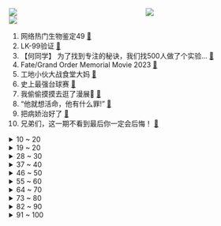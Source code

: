 <div >
	<a style="float:left;width:55%;" href = "https://github.com/anuraghazra/github-readme-stats">
	 <img src = "https://github-readme-stats.vercel.app/api?username=iuuuuuaena&theme=buefy&show_icons=true"/>
	</a>
	<a  style="float:right;width:45%" href = "https://github.com/anuraghazra/github-readme-stats">
	 <img  src="https://github-readme-stats.vercel.app/api/top-langs/?username=anuraghazra&layout=compact"/>
	</a>
	</div>

[![](https://img.shields.io/badge/jxd-@jxdgogogo.xyz-yellowgreen.svg)](https://www.jxdgogogo.xyz)<br>
1. 网络热门生物鉴定49 [:link:](//www.bilibili.com/video/BV1rV41157nj) <br>
2. LK-99验证 [:link:](//www.bilibili.com/video/BV14p4y1V7kS) <br>
3. 【何同学】 为了找到专注的秘诀，我们找500人做了个实验... [:link:](//www.bilibili.com/video/BV1fu411G7e3) <br>
4. Fate/Grand Order Memorial Movie 2023 [:link:](//www.bilibili.com/video/BV1hj4119731) <br>
5. 工地小伙大战食堂大妈 [:link:](//www.bilibili.com/video/BV1TN411Y7aa) <br>
6. 史上最强台球赛 [:link:](//www.bilibili.com/video/BV1ak4y137NB) <br>
7. 我偷偷摸摸去逛了漫展🫣 [:link:](//www.bilibili.com/video/BV1Cx4y1X7Pe) <br>
8. “他就想活命，他有什么罪!” [:link:](//www.bilibili.com/video/BV1ch4y1w7Do) <br>
9. 把病娇治好了 [:link:](//www.bilibili.com/video/BV1Wk4y137aA) <br>
10. 兄弟们，这一期不看到最后你一定会后悔！ [:link:](//www.bilibili.com/video/BV1Ez4y147og) <br>
<details>
<summary>10 ~ 20</summary>

11. 第一次当知名coser卡琳娜的保镖，我被她的粉丝吓坏了 [:link:](//www.bilibili.com/video/BV1Mz4y147Mo) <br>
12. 弹珠骗局 [:link:](//www.bilibili.com/video/BV1cN411Y7Db) <br>
13. 《前任驾校？？？》 [:link:](//www.bilibili.com/video/BV1Yj41197xg) <br>
14. 第5集｜古法徽墨 [:link:](//www.bilibili.com/video/BV1R14y1R7QE) <br>
15. 【诺子】盲人是如何做饭的？看不见也绝对安全的微波炉料理！ [:link:](//www.bilibili.com/video/BV1m94y1Y7Qj) <br>
16. 大家有没有吃过这么实惠的自助。味道不错，关键能吃饱吃好。 [:link:](//www.bilibili.com/video/BV1ac411F7Qr) <br>
17. 爆肝10天！我还原了整个狗熊岭！ [:link:](//www.bilibili.com/video/BV1Pm4y1x7Sj) <br>
18. 如果你感到迷茫，就坚持把这个视频看完 [:link:](//www.bilibili.com/video/BV17N411Y7GM) <br>
19. 9.1分现象级韩剧！揭秘韩国男人逃不掉的噩梦！一口气看完Netflix爆款《D.P：逃兵追缉令》S1 [:link:](//www.bilibili.com/video/BV1w841127SP) <br>
</details>
<details>
<summary>19 ~ 20</summary>

20. 《 新 概 念 赶 海 》 [:link:](//www.bilibili.com/video/BV1gh4y117cZ) <br>
21. 中西官方禁毒态度对比 越来越难的禁毒战争！【思维实验室】 [:link:](//www.bilibili.com/video/BV12z4y1W7fj) <br>
22. 《一定要活的尽兴》 [:link:](//www.bilibili.com/video/BV1uk4y137rp) <br>
23. 怎样在游戏里分辨中国医疗兵？ [:link:](//www.bilibili.com/video/BV1Gx4y1X7fS) <br>
24. 【星穹铁道动画】开拓者你怎么谁都抽啊！！！！！ [:link:](//www.bilibili.com/video/BV1rp4y1G7X7) <br>
25. 《明日方舟》EP - Miss You [:link:](//www.bilibili.com/video/BV1H14y1B7zQ) <br>
26. 【断网补全计划12】肯德基医院，原神启动网络扫毒，白恐龙，十三合一洗发液，雪碧冰薄荷，命运的齿轮开始转动，好强烈的下旋球，香蕉拜年，鹰之一手，若风一指，它最响 [:link:](//www.bilibili.com/video/BV1Bu4y127WY) <br>
27. 尸灾  第一季 第一集  序幕 [:link:](//www.bilibili.com/video/BV1cu4y1m7Qj) <br>
28. 看完7月新番，我彻底疯狂！彻底疯狂！！【泛式】 [:link:](//www.bilibili.com/video/BV1jV411579H) <br>
</details>
<details>
<summary>28 ~ 30</summary>

29. 探秘全球最臭食物！流传2700年！法国富豪最爱！到底什么味道？ [:link:](//www.bilibili.com/video/BV1Tm4y1x7b2) <br>
30. 获取律者核心前影像资料 [:link:](//www.bilibili.com/video/BV1Uc411F78Y) <br>
31. 就问你们帅不帅吧 [:link:](//www.bilibili.com/video/BV1yc411F7vC) <br>
32. 大学生实习作品，别赞要脸 [:link:](//www.bilibili.com/video/BV1Z14y1z7WH) <br>
33. 【狄龙顾】重岳传奇 [:link:](//www.bilibili.com/video/BV1ph4y1c7Ro) <br>
34. 《高  中  牲  ！》 [:link:](//www.bilibili.com/video/BV1tP41167px) <br>
35. 我爸做辣椒酱真有一手。 [:link:](//www.bilibili.com/video/BV1nN411Y79G) <br>
36. 超燃打戏！功夫皇帝李连杰，22年前豪取15亿票房！ [:link:](//www.bilibili.com/video/BV1vm4y1x7SX) <br>
37. 驾校教练的神奇能力 [:link:](//www.bilibili.com/video/BV1MP41167cA) <br>
</details>
<details>
<summary>37 ~ 40</summary>

38. 广州天河城地铁口，偶遇老爷爷小提琴拉Lemon [:link:](//www.bilibili.com/video/BV1Xu411G7xK) <br>
39. 每天只看手机1小时？戒掉手机之后的奇妙人生！大数据推送给所有沉迷于手机的人！ [:link:](//www.bilibili.com/video/BV11X4y1E7FA) <br>
40. 女神把你的好当成理所当然，重来一世终于遇见了自己的宝藏女孩【瑶瑶你别后悔完结合集】 [:link:](//www.bilibili.com/video/BV1jX4y1J7Dq) <br>
41. 【星铁】刃：这欢迎也太热烈了吧🥵 [:link:](//www.bilibili.com/video/BV1Yu411G7NN) <br>
42. 婆媳关系真难搞啊 [:link:](//www.bilibili.com/video/BV1ZP411z7wJ) <br>
43. 社恐真的不太懂怎么吵架… [:link:](//www.bilibili.com/video/BV1w841127ms) <br>
44. 15年前仅1MB大小内容却爆炸多的生化游戏！ [:link:](//www.bilibili.com/video/BV1mc411F7ac) <br>
45. 《指忍》 [:link:](//www.bilibili.com/video/BV15P41167oS) <br>
46. 【轰】我精神状态超好的啦！！ [:link:](//www.bilibili.com/video/BV1Nh4y1C7c8) <br>
</details>
<details>
<summary>46 ~ 50</summary>

47. 《 土 豆 搅 团 》 [:link:](//www.bilibili.com/video/BV11k4y137gi) <br>
48. 谁 是 宠 物 ? [:link:](//www.bilibili.com/video/BV11m4y1s75M) <br>
49. 警校生的“巴黎时装周” [:link:](//www.bilibili.com/video/BV1xN411Y7eZ) <br>
50. 不要等着幸福来敲门，而是要主动寻找它、把握它，高分经典电影《当幸福来敲门》 [:link:](//www.bilibili.com/video/BV1Su411G7Bp) <br>
51. 老板：能十连胜给你2W块。那我摊牌了！千分王者？万分！ [:link:](//www.bilibili.com/video/BV1cc411c7Rh) <br>
52. “ 最 强 众 神 归 位 ” [:link:](//www.bilibili.com/video/BV1KX4y1J7AL) <br>
53. 看了这个，你还会点外卖吗？！ [:link:](//www.bilibili.com/video/BV1Dk4y1376V) <br>
54. 人生啊，就是起落起落起落起落起嘛 [:link:](//www.bilibili.com/video/BV1jx4y1X77r) <br>
55. 幸亏来的是艾琳，不然我就死了 [:link:](//www.bilibili.com/video/BV1ah4y157so) <br>
</details>
<details>
<summary>55 ~ 60</summary>

56. 【Why are you blinking so much？／柴拟兽／柴oc】 [:link:](//www.bilibili.com/video/BV1rh4y157A9) <br>
57. 【STN快报第七季23】我去任天堂上班了 [:link:](//www.bilibili.com/video/BV15k4y137AE) <br>
58. 怎么一眨眼，她就一岁了？？ [:link:](//www.bilibili.com/video/BV18h4y1c7K4) <br>
59. 我和100位女孩一起，迎接初潮！ [:link:](//www.bilibili.com/video/BV1mm4y1s7Fh) <br>
60. 在这部美国漫画里，我看到了最清醒的中国英雄《80亿个精灵》第一章 [:link:](//www.bilibili.com/video/BV1JV4y1B7Eq) <br>
61. 世界上最快乐的人，是擅于遗忘的人。 [:link:](//www.bilibili.com/video/BV1wx4y1X73a) <br>
62. 【烂活电竞50】 季后赛各家短板比拼，谁没交闪，谁被打爆，谁又研发I系列？ [:link:](//www.bilibili.com/video/BV1Jk4y1374v) <br>
63. 两年前的原神全是这种视频！！！ [:link:](//www.bilibili.com/video/BV1uV4y1B71p) <br>
64. 大厨正在制作美味佳肴，却不料突然吹起了大雪 [:link:](//www.bilibili.com/video/BV1mu4y127WW) <br>
</details>
<details>
<summary>64 ~ 70</summary>

65. 小猫害怕的在外面找妈妈 暴雨也不知道持续到什么时候 赶紧结束吧 [:link:](//www.bilibili.com/video/BV14c411F7nB) <br>
66. 【完结】历时90天，我1比1还原了海绵宝宝快乐窝！ [:link:](//www.bilibili.com/video/BV1Gh4y117dz) <br>
67. 咒 术 摇 滚 [:link:](//www.bilibili.com/video/BV1mu411G7Bt) <br>
68. “可爱鬼 请你看晚霞” [:link:](//www.bilibili.com/video/BV1nj41197mT) <br>
69. 伍佰块钱烧腊，刀都要抡冒烟了废了条右手。今年目前为止切的最多烧肉一单。欢迎下一位挑战者 [:link:](//www.bilibili.com/video/BV1kp4y1G7HM) <br>
70. 爆肝30天！我还原了游戏千爵史诗里的千术！ [:link:](//www.bilibili.com/video/BV1Jh4y1c7xg) <br>
71. 云南过去如此 现在如此 将来亦如此 [:link:](//www.bilibili.com/video/BV1Nh4y1w7GK) <br>
72. 好耶！当看板娘的日子终于结束咯！！！ [:link:](//www.bilibili.com/video/BV1u14y1B7pR) <br>
73. 课堂上我竟抱着校花.... [:link:](//www.bilibili.com/video/BV19X4y1E7L9) <br>
</details>
<details>
<summary>73 ~ 80</summary>

74. 台风三问 [:link:](//www.bilibili.com/video/BV13V41157HN) <br>
75. 【街头钢琴】史诗级的钢琴大战，30秒围满观众 [:link:](//www.bilibili.com/video/BV1ap4y157Zn) <br>
76. 当专业NPC去玩密室，结果吓到工作人员时 [:link:](//www.bilibili.com/video/BV1WN411e7Dt) <br>
77. 不会只有我妈这样吧2 [:link:](//www.bilibili.com/video/BV1zk4y1u71b) <br>
78. 【洛必达法则】高考使用指南 [:link:](//www.bilibili.com/video/BV1uz4y1475S) <br>
79. 豆瓣8.4，被压四年才上线，传说级网剧就是它！国产奇幻悬疑网剧《异物志》第一回 [:link:](//www.bilibili.com/video/BV1TN411h7Ae) <br>
80. 你没玩过的船新玩法 [:link:](//www.bilibili.com/video/BV1714y167ge) <br>
81. 我想，你肯定也会有同样的感受吧？ [:link:](//www.bilibili.com/video/BV1Xc411F7vo) <br>
82. 【ITZY】<CAKE> M/V [:link:](//www.bilibili.com/video/BV1zj41197na) <br>
</details>
<details>
<summary>82 ~ 90</summary>

83. 这是属于每一位巡护员的幸福时刻 [:link:](//www.bilibili.com/video/BV1Tc411F7Pu) <br>
84. 探秘吃播里的“迷惑糖果”，究竟是什么味道？？？ [:link:](//www.bilibili.com/video/BV1NX4y1J7cZ) <br>
85. 挑战24小时不看时间，女友竟然是时间管理大师？！ [:link:](//www.bilibili.com/video/BV1FV4y1B7df) <br>
86. 马厩终极进货小技巧，你用过吗？【荒野大镖客2】 [:link:](//www.bilibili.com/video/BV1KP41167CH) <br>
87. 豆瓣评分8.6，八旬老人开着台66年的割草机，横穿半个美国看望哥哥的真实故事！！ [:link:](//www.bilibili.com/video/BV16x4y1X7CT) <br>
88. 咱爹咱妈的区别 [:link:](//www.bilibili.com/video/BV1SX4y1j7zh) <br>
89. 《崩坏3》「林海绮律」线上音乐会 [:link:](//www.bilibili.com/video/BV1w94y1i7f1) <br>
90. 今天和女儿做了30斤小龙虾，继续出摊，运气还不错，出摊比较晚，加油恩惜爸爸，只要努力就会幸运的 [:link:](//www.bilibili.com/video/BV1Zp4y1G7MP) <br>
91. 猫房子第二集更新了 感谢大家的支持和喜欢 [:link:](//www.bilibili.com/video/BV17k4y137tQ) <br>
</details>
<details>
<summary>91 ~ 100</summary>

92. 【FGO八周年MV】Fate/Grand Order「Memorial Movie 2023」动画MV【4K画质/中文歌词】 [:link:](//www.bilibili.com/video/BV1Xu4y127ns) <br>
93. 新国标小麦粉里的“添加剂” [:link:](//www.bilibili.com/video/BV1xc411F7hf) <br>
94. 这么好的机会拱手说给让给兄弟就让给兄弟？ [:link:](//www.bilibili.com/video/BV1rj41197mF) <br>
95. 原始人，启动！！！ [:link:](//www.bilibili.com/video/BV1DX4y1E7xX) <br>
96. 【鬼谷说】藤壶：那诡寄多端的过往…… [:link:](//www.bilibili.com/video/BV1AX4y1J7TU) <br>
97. 阿尔茨海默病患者看到的世界，是什么样的？ [:link:](//www.bilibili.com/video/BV1Pc411c7sU) <br>
98. 我俩天下第一好！！ [:link:](//www.bilibili.com/video/BV1NV41157tC) <br>
99. 《Ticking Away 流光似箭》 // 2023无畏契约全球冠军赛主题曲 [:link:](//www.bilibili.com/video/BV1514y1B7bz) <br>
100. 生活 [:link:](//www.bilibili.com/video/BV1KN411Y7dx) <br>
</details>
